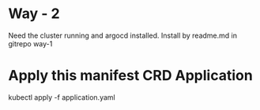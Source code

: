 # Way - 2

Need the cluster running and argocd installed. Install by readme.md in gitrepo way-1

# Apply this manifest CRD Application
kubectl apply -f application.yaml

